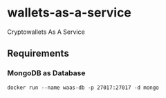# wallets-as-a-service
Cryptowallets As A Service

## Requirements
### MongoDB as Database
`docker run --name waas-db -p 27017:27017 -d mongo`
